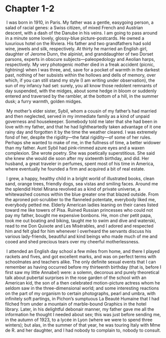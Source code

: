 # Chapter 1-2

​    I was born in 1910, in Paris. My father was a gentle, easygoing person, a salad of racial genes: a Swiss citizen, of mixed French and Austrian descent, with a dash of the Danube in his veins. I am going to pass around in a minute some lovely, glossy-blue picture-postcards. He owned a luxurious hotel on the Riviera. His father and two grandfathers had sold wine, jewels and silk, respectively. At thirty he married an English girl, daughter of Jerome Dunn, the alpinist, and granddaughter of two Dorset parsons, experts in obscure subjects—paleopedology and Aeolian harps, respectively. My very photogenic mother died in a freak accident (picnic, lightning) when I was three, and, save for a pocket of warmth in the darkest past, nothing of her subsists within the hollows and dells of memory, over which, if you can still stand my style (I am writing under observation), the sun of my infancy had set: surely, you all know those redolent remnants of day suspended, with the midges, about some hedge in bloom or suddenly entered and traversed by the rambler, at the bottom of a hill, in the summer dusk; a furry warmth, golden midges.

​    My mother’s elder sister, Sybil, whom a cousin of my father’s had married and then neglected, served in my immediate family as a kind of unpaid governess and housekeeper. Somebody told me later that she had been in love with my father, and that he had lightheartedly taken advantage of it one rainy day and forgotten it by the time the weather cleared. I was extremely fond of her, despite the rigidity—the fatal rigidity—of some of her rules. Perhaps she wanted to make of me, in the fullness of time, a better widower than my father. Aunt Sybil had pink-rimmed azure eyes and a waxen complexion. She wrote poetry. She was poetically superstitious. She said she knew she would die soon after my sixteenth birthday, and did. Her husband, a great traveler in perfumes, spent most of his time in America, where eventually he founded a firm and acquired a bit of real estate.

​    I grew, a happy, healthy child in a bright world of illustrated books, clean sand, orange trees, friendly dogs, sea vistas and smiling faces. Around me the splendid Hotel Mirana revolved as a kind of private universe, a whitewashed cosmos within the blue greater one that blazed outside. From the aproned pot-scrubber to the flanneled potentate, everybody liked me, everybody petted me. Elderly American ladies leaning on their canes listed toward me like towers of Pisa. Ruined Russian princesses who could not pay my father, bought me expensive bonbons. He, mon cher petit papa, took me out boating and biking, taught me to swim and dive and waterski, read to me Don Quixote and Les Misérables, and I adored and respected him and felt glad for him whenever I overheard the servants discuss his various lady-friends, beautiful and kind beings who made much of me and cooed and shed precious tears over my cheerful motherlessness.

​    I attended an English day school a few miles from home, and there I played rackets and fives, and got excellent marks, and was on perfect terms with schoolmates and teachers alike. The only definite sexual events that I can remember as having occurred before my thirteenth birthday (that is, before I first saw my little Annabel) were: a solemn, decorous and purely theoretical talk about pubertal surprises in the rose garden of the school with an American kid, the son of a then celebrated motion-picture actress whom he seldom saw in the three-dimensional world; and some interesting reactions on the part of my organism to certain photographs, pearl and umbra, with infinitely soft partings, in Pichon’s sumptuous La Beauté Humaine that I had filched from under a mountain of marble-bound Graphics in the hotel library. Later, in his delightful debonair manner, my father gave me all the information he thought I needed about sex; this was just before sending me, in the autumn of 1923, to a lycée in Lyon (where we were to spend three winters); but alas, in the summer of that year, he was touring Italy with Mme de R. and her daughter, and I had nobody to complain to, nobody to consult.

